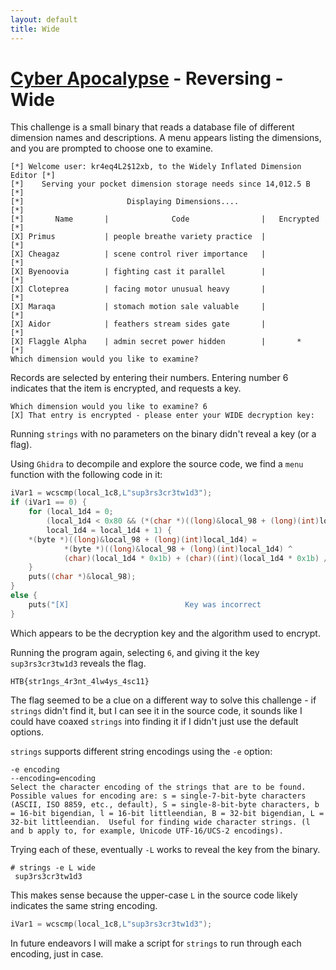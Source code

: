 ```yaml
---
layout: default
title: Wide
---
```


# [Cyber Apocalypse](index.md) - Reversing - Wide

This challenge is a small binary that reads a database file of different dimension names and descriptions. 
A menu appears listing the dimensions, and you are prompted to choose one to examine.

```
[*] Welcome user: kr4eq4L2$12xb, to the Widely Inflated Dimension Editor [*]
[*]    Serving your pocket dimension storage needs since 14,012.5 B      [*]
[*]                       Displaying Dimensions....                      [*]
[*]       Name       |              Code                |   Encrypted    [*]
[X] Primus           | people breathe variety practice  |                [*]
[X] Cheagaz          | scene control river importance   |                [*]
[X] Byenoovia        | fighting cast it parallel        |                [*]
[X] Cloteprea        | facing motor unusual heavy       |                [*]
[X] Maraqa           | stomach motion sale valuable     |                [*]
[X] Aidor            | feathers stream sides gate       |                [*]
[X] Flaggle Alpha    | admin secret power hidden        |       *        [*]
Which dimension would you like to examine?
```
Records are selected by entering their numbers. Entering number 6 indicates that the item is encrypted, and requests a key.

```
Which dimension would you like to examine? 6
[X] That entry is encrypted - please enter your WIDE decryption key:
```

Running `strings` with no parameters on the binary didn't reveal a key (or a flag).

Using `Ghidra` to decompile and explore the source code, we find a `menu` function with the following code in it:

```c++
iVar1 = wcscmp(local_1c8,L"sup3rs3cr3tw1d3");
if (iVar1 == 0) {
    for (local_1d4 = 0;
        (local_1d4 < 0x80 && (*(char *)((long)&local_98 + (long)(int)local_1d4) != '\0'));
        local_1d4 = local_1d4 + 1) {
    *(byte *)((long)&local_98 + (long)(int)local_1d4) =
            *(byte *)((long)&local_98 + (long)(int)local_1d4) ^
            (char)(local_1d4 * 0x1b) + (char)((int)(local_1d4 * 0x1b) / 0xff);
    }
    puts((char *)&local_98);
}
else {
    puts("[X]                          Key was incorrect                           [X]");
}
```
Which appears to be the decryption key and the algorithm used to encrypt.

Running the program again, selecting `6`, and giving it the key `sup3rs3cr3tw1d3` reveals the flag.

```
HTB{str1ngs_4r3nt_4lw4ys_4sc11}
```

The flag seemed to be a clue on a different way to solve this challenge - if `strings` didn't find it, but I can see it in the source code, it sounds like I could have coaxed `strings` into finding it if I didn't just use the default options.

`strings` supports different string encodings using the `-e` option:
```
-e encoding
--encoding=encoding
Select the character encoding of the strings that are to be found.  Possible values for encoding are: s = single-7-bit-byte characters (ASCII, ISO 8859, etc., default), S = single-8-bit-byte characters, b = 16-bit bigendian, l = 16-bit littleendian, B = 32-bit bigendian, L = 32-bit littleendian.  Useful for finding wide character strings. (l and b apply to, for example, Unicode UTF-16/UCS-2 encodings).
```
Trying each of these, eventually `-L` works to reveal the key from the binary.

```
# strings -e L wide
 sup3rs3cr3tw1d3
```
This makes sense because the upper-case `L` in the source code likely indicates the same string encoding.

```c++
iVar1 = wcscmp(local_1c8,L"sup3rs3cr3tw1d3");
```

In future endeavors I will make a script for `strings` to run through each encoding, just in case.